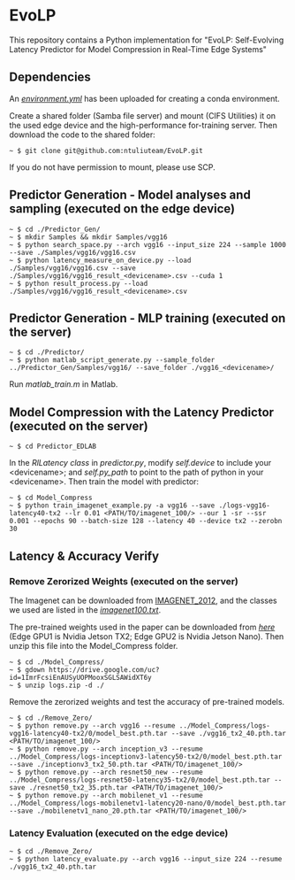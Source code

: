 # EvoLP
This repository contains a Python implementation for "EvoLP: Self-Evolving Latency Predictor for Model
Compression in Real-Time Edge Systems"

## Dependencies

An [*environment.yml*](environment.yml) has been uploaded for creating a conda environment.

Create a shared folder (Samba file server) and mount (CIFS Utilities) it on the used edge device and the high-performance for-training server. Then download the code to the shared folder:
```shell
~ $ git clone git@github.com:ntuliuteam/EvoLP.git
```

If you do not have permission to mount, please use SCP.

## Predictor Generation - Model analyses and sampling (executed on the edge device)
```shell
~ $ cd ./Predictor_Gen/
~ $ mkdir Samples && mkdir Samples/vgg16
~ $ python search_space.py --arch vgg16 --input_size 224 --sample 1000 --save ./Samples/vgg16/vgg16.csv
~ $ python latency_measure_on_device.py --load ./Samples/vgg16/vgg16.csv --save ./Samples/vgg16/vgg16_result_<devicename>.csv --cuda 1
~ $ python result_process.py --load ./Samples/vgg16/vgg16_result_<devicename>.csv
```

## Predictor Generation - MLP training (executed on the server)
```shell
~ $ cd ./Predictor/
~ $ python matlab_script_generate.py --sample_folder ../Predictor_Gen/Samples/vgg16/ --save_folder ./vgg16_<devicename>/
```
Run *matlab_train.m* in Matlab.

## Model Compression with the Latency Predictor (executed on the server)
```shell
~ $ cd Predictor_EDLAB
```
In the *RlLatency class* in *predictor.py*, modify *self.device* to include your \<devicename\>; and *self.py_path* to point to the path of python in your \<devicename\>. Then train the model with predictor:
```shell
~ $ cd Model_Compress
~ $ python train_imagenet_example.py -a vgg16 --save ./logs-vgg16-latency40-tx2 --lr 0.01 <PATH/TO/imagenet_100/> --our 1 -sr --ssr 0.001 --epochs 90 --batch-size 128 --latency 40 --device tx2 --zerobn 30
```

## Latency & Accuracy Verify 
### Remove Zerorized Weights (executed on the server)
The Imagenet can be downloaded from [IMAGENET_2012](https://image-net.org/), and the classes we used are listed in the
[*imagenet100.txt*](imagenet100.txt).

The pre-trained weights used in the paper can be downloaded from [*here*](https://drive.google.com/file/d/1ImrFcsiEnAUSyUOPMooxSGLSAWidXT6y/view?usp=sharing) (Edge GPU1 is Nvidia Jetson TX2; Edge GPU2 is Nvidia Jetson Nano). Then unzip this file into the Model_Compress folder.
```shell
~ $ cd ./Model_Compress/
~ $ gdown https://drive.google.com/uc?id=1ImrFcsiEnAUSyUOPMooxSGLSAWidXT6y 
~ $ unzip logs.zip -d ./
```

Remove the zerorized weights and test the accuracy of pre-trained models.
```shell
~ $ cd ./Remove_Zero/
~ $ python remove.py --arch vgg16 --resume ../Model_Compress/logs-vgg16-latency40-tx2/0/model_best.pth.tar --save ./vgg16_tx2_40.pth.tar <PATH/TO/imagenet_100/>
~ $ python remove.py --arch inception_v3 --resume ../Model_Compress/logs-inceptionv3-latency50-tx2/0/model_best.pth.tar --save ./inceptionv3_tx2_50.pth.tar <PATH/TO/imagenet_100/>
~ $ python remove.py --arch resnet50_new --resume ../Model_Compress/logs-resnet50-latency35-tx2/0/model_best.pth.tar --save ./resnet50_tx2_35.pth.tar <PATH/TO/imagenet_100/>
~ $ python remove.py --arch mobilenet_v1 --resume ../Model_Compress/logs-mobilenetv1-latency20-nano/0/model_best.pth.tar --save ./mobilenetv1_nano_20.pth.tar <PATH/TO/imagenet_100/>
```

### Latency Evaluation (executed on the edge device)
```shell
~ $ cd ./Remove_Zero/
~ $ python latency_evaluate.py --arch vgg16 --input_size 224 --resume ./vgg16_tx2_40.pth.tar
```
